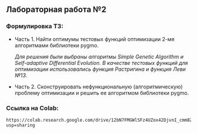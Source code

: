 ## Лабораторная работа №2

### Формулировка ТЗ:

*   Часть 1. Найти оптимумы тестовых функций оптимизации 2-мя алгоритмами библиотеки pygmo.

    *Для решения были выбраны алгоритмы Simple Genetic Algorithm и Self-adaptive Differential Evolution. В качестве тестовых функций для оптимизации использовались           функция Растригина и функция Леви №13.*

*   Часть 2. Сконструировать нефункциональную (алгоритмическую) проблему оптимизации и решить ее алгоритмом библиотеки pygmo.

### Ссылка на Colab:

    https://colab.research.google.com/drive/12bN7FMGWlSFz4UZox42DjvnI_cmm8Z36?usp=sharing
